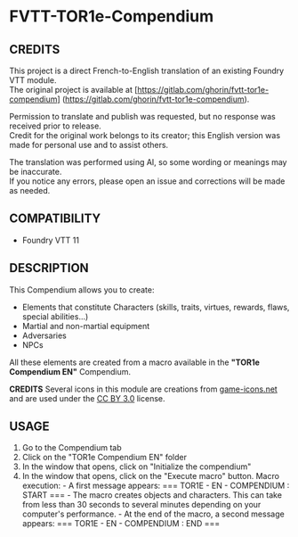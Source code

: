# FVTT-TOR1e-Compendium

## CREDITS

This project is a direct French-to-English translation of an existing Foundry VTT module.  
The original project is available at [https://gitlab.com/ghorin/fvtt-tor1e-compendium]
(https://gitlab.com/ghorin/fvtt-tor1e-compendium).

Permission to translate and publish was requested, but no response was received prior to release.  
Credit for the original work belongs to its creator; this English version was made for personal use and to assist others.

The translation was performed using AI, so some wording or meanings may be inaccurate.  
If you notice any errors, please open an issue and corrections will be made as needed.

## COMPATIBILITY

- Foundry VTT 11

## DESCRIPTION

This Compendium allows you to create:

- Elements that constitute Characters (skills, traits, virtues, rewards, flaws, special abilities...)
- Martial and non-martial equipment
- Adversaries
- NPCs

All these elements are created from a macro available in the **"TOR1e Compendium EN"** Compendium.

**CREDITS**
Several icons in this module are creations from <a href="https://game-icons.net/">game-icons.net</a>
and are used under the <a href="https://creativecommons.org/licenses/by/3.0/">CC BY 3.0</a> license.

## USAGE

1. Go to the Compendium tab
2. Click on the "TOR1e Compendium EN" folder
3. In the window that opens, click on "Initialize the compendium"
4. In the window that opens, click on the "Execute macro" button.
   Macro execution: - A first message appears: === TOR1E - EN - COMPENDIUM : START === - The macro creates objects and characters.
   This can take from less than 30 seconds to several minutes depending on your computer's performance. - At the end of the macro,
   a second message appears: === TOR1E - EN - COMPENDIUM : END ===
